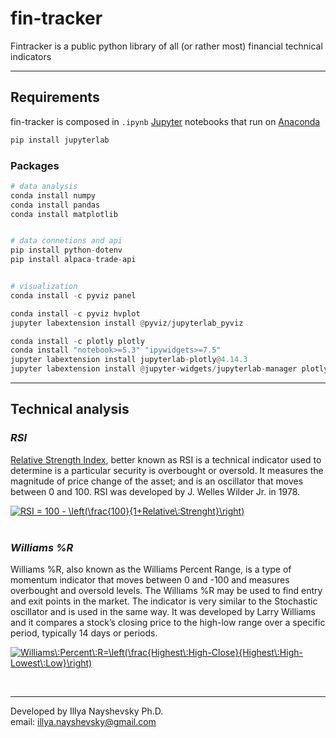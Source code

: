 # fin-tracker

Fintracker is a public python library of all (or rather most) financial technical indicators

---

## Requirements
fin-tracker is composed in <code>.ipynb</code> [Jupyter](https://jupyter.org/install) notebooks that run on [Anaconda](https://docs.anaconda.com/)
```bash
pip install jupyterlab
```

### Packages

```python
# data analysis
conda install numpy
conda install pandas
conda install matplotlib


# data connetions and api
pip install python-dotenv
pip install alpaca-trade-api


# visualization
conda install -c pyviz panel

conda install -c pyviz hvplot
jupyter labextension install @pyviz/jupyterlab_pyviz

conda install -c plotly plotly
conda install "notebook>=5.3" "ipywidgets>=7.5"
jupyter labextension install jupyterlab-plotly@4.14.3
jupyter labextension install @jupyter-widgets/jupyterlab-manager plotlywidget@4.14.3
```

---

## Technical analysis
### ***RSI***
[Relative Strength Index](https://www.investopedia.com/terms/r/rsi.asp), better known as RSI is a technical indicator used to determine is a particular security is overbought or oversold. It measures the magnitude of price change of the asset; and is an oscillator that moves between 0 and 100. RSI was developed by J. Welles Wilder Jr. in 1978.

<a href="https://www.codecogs.com/eqnedit.php?latex=\bg_white&space;\fn_cm&space;RSI&space;=&space;100&space;-&space;\left(\frac{100}{1&plus;Relative\:Strenght}\right)" target="_blank"><img src="https://latex.codecogs.com/png.latex?\bg_white&space;\fn_cm&space;RSI&space;=&space;100&space;-&space;\left(\frac{100}{1&plus;Relative\:Strenght}\right)" title="RSI = 100 - \left(\frac{100}{1+Relative\:Strenght}\right)" /></a>
<br>
<br>

### ***Williams %R***
Williams %R, also known as the Williams Percent Range, is a type of momentum indicator that moves between 0 and -100 and measures overbought and oversold levels. The Williams %R may be used to find entry and exit points in the market. The indicator is very similar to the Stochastic oscillator and is used in the same way. It was developed by Larry Williams and it compares a stock’s closing price to the high-low range over a specific period, typically 14 days or periods.

<a href="https://www.codecogs.com/eqnedit.php?latex=\bg_white&space;\fn_cm&space;Williams\:Percent\:R=\left(\frac{Highest\:High-Close}{Highest\:High-Lowest\:Low}\right)" target="_blank"><img src="https://latex.codecogs.com/png.latex?\bg_white&space;\fn_cm&space;Williams\:Percent\:R=\left(\frac{Highest\:High-Close}{Highest\:High-Lowest\:Low}\right)" title="Williams\:Percent\:R=\left(\frac{Highest\:High-Close}{Highest\:High-Lowest\:Low}\right)" /></a>

<br>

---

Developed by Illya Nayshevsky Ph.D. <br>
email: <illya.nayshevsky@gmail.com>